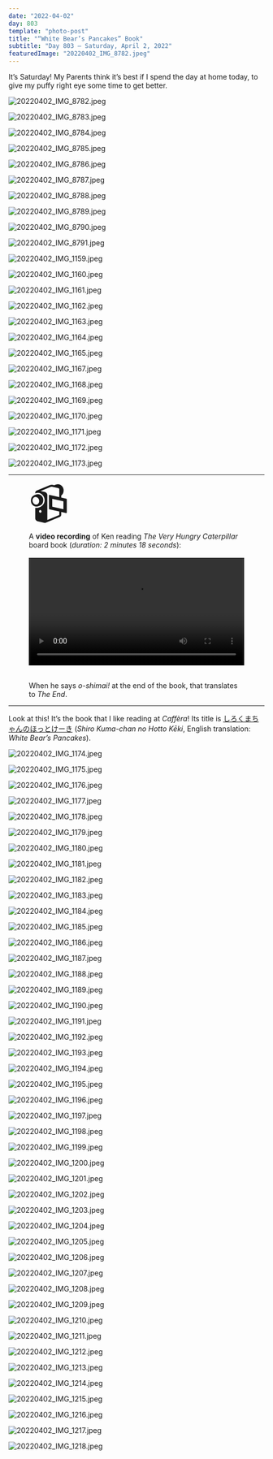 ```yaml
---
date: "2022-04-02"
day: 803
template: "photo-post"
title: "“White Bear’s Pancakes” Book"
subtitle: "Day 803 – Saturday, April 2, 2022"
featuredImage: "20220402_IMG_8782.jpeg"
---
```


It’s Saturday! My Parents think it’s best if I spend the day at home today, to give my puffy right eye some time to get better.

![20220402_IMG_8782.jpeg](20220402_IMG_8782.jpeg)

![20220402_IMG_8783.jpeg](20220402_IMG_8783.jpeg)

![20220402_IMG_8784.jpeg](20220402_IMG_8784.jpeg)

![20220402_IMG_8785.jpeg](20220402_IMG_8785.jpeg)

![20220402_IMG_8786.jpeg](20220402_IMG_8786.jpeg)

![20220402_IMG_8787.jpeg](20220402_IMG_8787.jpeg)

![20220402_IMG_8788.jpeg](20220402_IMG_8788.jpeg)

![20220402_IMG_8789.jpeg](20220402_IMG_8789.jpeg)

![20220402_IMG_8790.jpeg](20220402_IMG_8790.jpeg)

![20220402_IMG_8791.jpeg](20220402_IMG_8791.jpeg)

![20220402_IMG_1159.jpeg](20220402_IMG_1159.jpeg)

![20220402_IMG_1160.jpeg](20220402_IMG_1160.jpeg)

![20220402_IMG_1161.jpeg](20220402_IMG_1161.jpeg)

![20220402_IMG_1162.jpeg](20220402_IMG_1162.jpeg)

![20220402_IMG_1163.jpeg](20220402_IMG_1163.jpeg)

![20220402_IMG_1164.jpeg](20220402_IMG_1164.jpeg)

![20220402_IMG_1165.jpeg](20220402_IMG_1165.jpeg)

![20220402_IMG_1167.jpeg](20220402_IMG_1167.jpeg)

![20220402_IMG_1168.jpeg](20220402_IMG_1168.jpeg)

![20220402_IMG_1169.jpeg](20220402_IMG_1169.jpeg)

![20220402_IMG_1170.jpeg](20220402_IMG_1170.jpeg)

![20220402_IMG_1171.jpeg](20220402_IMG_1171.jpeg)

![20220402_IMG_1172.jpeg](20220402_IMG_1172.jpeg)

![20220402_IMG_1173.jpeg](20220402_IMG_1173.jpeg)

<hr />

<figure>
  <div style="font-size: 5rem; line-height: 5rem; margin: 1rem 0">📹</div>
  <figcaption>A <b>video recording</b> of Ken reading <i>The Very Hungry Caterpillar</i> board book (<i>duration: 2 minutes 18 seconds</i>):</figcaption>
  <br>
  <video controls playsinline preload="metadata" width="100%">
    <source src="https://kenassets.s3-ap-northeast-1.amazonaws.com/video/20220402_VID_01_540p30.mp4" type="video/mp4">
    <p>Your browser does not support <code>HTML5 video</code>. Here is a <a href="https://kenassets.s3-ap-northeast-1.amazonaws.com/video/20220402_VID_01_540p30.mp4">link to the video</a> instead.</p>
  </video>
  <br>
  <br>
  <p>When he says <i>o-shimai!</i> at the end of the book, that translates to <i>The End</i>.</p>
</figure>

<hr />

Look at this! It’s the book that I like reading at _Caffèra_! Its title is <a href="https://www.ehonnavi.net/ehon/31/%E3%81%97%E3%82%8D%E3%81%8F%E3%81%BE%E3%81%A1%E3%82%83%E3%82%93%E3%81%AE%E3%81%BB%E3%81%A3%E3%81%A8%E3%81%91%E3%83%BC%E3%81%8D/">しろくまちゃんのほっとけーき</a> (_Shiro Kuma-chan no Hotto Kēki_, English translation: _White Bear’s Pancakes_).

![20220402_IMG_1174.jpeg](20220402_IMG_1174.jpeg)

![20220402_IMG_1175.jpeg](20220402_IMG_1175.jpeg)

![20220402_IMG_1176.jpeg](20220402_IMG_1176.jpeg)

![20220402_IMG_1177.jpeg](20220402_IMG_1177.jpeg)

![20220402_IMG_1178.jpeg](20220402_IMG_1178.jpeg)

![20220402_IMG_1179.jpeg](20220402_IMG_1179.jpeg)

![20220402_IMG_1180.jpeg](20220402_IMG_1180.jpeg)

![20220402_IMG_1181.jpeg](20220402_IMG_1181.jpeg)

![20220402_IMG_1182.jpeg](20220402_IMG_1182.jpeg)

![20220402_IMG_1183.jpeg](20220402_IMG_1183.jpeg)

![20220402_IMG_1184.jpeg](20220402_IMG_1184.jpeg)

![20220402_IMG_1185.jpeg](20220402_IMG_1185.jpeg)

![20220402_IMG_1186.jpeg](20220402_IMG_1186.jpeg)

![20220402_IMG_1187.jpeg](20220402_IMG_1187.jpeg)

![20220402_IMG_1188.jpeg](20220402_IMG_1188.jpeg)

![20220402_IMG_1189.jpeg](20220402_IMG_1189.jpeg)

![20220402_IMG_1190.jpeg](20220402_IMG_1190.jpeg)

![20220402_IMG_1191.jpeg](20220402_IMG_1191.jpeg)

![20220402_IMG_1192.jpeg](20220402_IMG_1192.jpeg)

![20220402_IMG_1193.jpeg](20220402_IMG_1193.jpeg)

![20220402_IMG_1194.jpeg](20220402_IMG_1194.jpeg)

![20220402_IMG_1195.jpeg](20220402_IMG_1195.jpeg)

![20220402_IMG_1196.jpeg](20220402_IMG_1196.jpeg)

![20220402_IMG_1197.jpeg](20220402_IMG_1197.jpeg)

![20220402_IMG_1198.jpeg](20220402_IMG_1198.jpeg)

![20220402_IMG_1199.jpeg](20220402_IMG_1199.jpeg)

![20220402_IMG_1200.jpeg](20220402_IMG_1200.jpeg)

![20220402_IMG_1201.jpeg](20220402_IMG_1201.jpeg)

![20220402_IMG_1202.jpeg](20220402_IMG_1202.jpeg)

![20220402_IMG_1203.jpeg](20220402_IMG_1203.jpeg)

![20220402_IMG_1204.jpeg](20220402_IMG_1204.jpeg)

![20220402_IMG_1205.jpeg](20220402_IMG_1205.jpeg)

![20220402_IMG_1206.jpeg](20220402_IMG_1206.jpeg)

![20220402_IMG_1207.jpeg](20220402_IMG_1207.jpeg)

![20220402_IMG_1208.jpeg](20220402_IMG_1208.jpeg)

![20220402_IMG_1209.jpeg](20220402_IMG_1209.jpeg)

![20220402_IMG_1210.jpeg](20220402_IMG_1210.jpeg)

![20220402_IMG_1211.jpeg](20220402_IMG_1211.jpeg)

![20220402_IMG_1212.jpeg](20220402_IMG_1212.jpeg)

![20220402_IMG_1213.jpeg](20220402_IMG_1213.jpeg)

![20220402_IMG_1214.jpeg](20220402_IMG_1214.jpeg)

![20220402_IMG_1215.jpeg](20220402_IMG_1215.jpeg)

![20220402_IMG_1216.jpeg](20220402_IMG_1216.jpeg)

![20220402_IMG_1217.jpeg](20220402_IMG_1217.jpeg)

![20220402_IMG_1218.jpeg](20220402_IMG_1218.jpeg)
